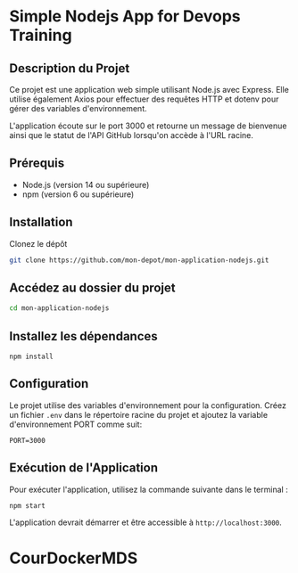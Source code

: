 # Simple Nodejs App for Devops Training
## Description du Projet
Ce projet est une application web simple utilisant Node.js avec Express. Elle utilise également Axios pour effectuer des requêtes HTTP et dotenv pour gérer des variables d'environnement.

L'application écoute sur le port 3000 et retourne un message de bienvenue ainsi que le statut de l'API GitHub lorsqu'on accède à l'URL racine.

## Prérequis
- Node.js (version 14 ou supérieure)
- npm (version 6 ou supérieure)
## Installation
Clonez le dépôt

```bash
git clone https://github.com/mon-depot/mon-application-nodejs.git
````
## Accédez au dossier du projet

```bash
cd mon-application-nodejs
```
## Installez les dépendances
```
npm install
```
## Configuration
Le projet utilise des variables d'environnement pour la configuration. Créez un fichier `.env` dans le répertoire racine du projet et ajoutez la variable d'environnement PORT comme suit:

```
PORT=3000
```
## Exécution de l'Application
Pour exécuter l'application, utilisez la commande suivante dans le terminal :

```
npm start
```
L'application devrait démarrer et être accessible à `http://localhost:3000`.
# CourDockerMDS

